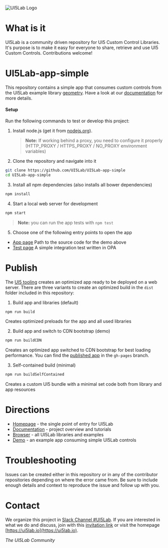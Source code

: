 ![UI5Lab Logo](https://github.com/UI5Lab/UI5Lab-central/blob/master/docs/media/UI5LabLogoPhoenix.png)

# What is it

UI5Lab is a community driven repository for UI5 Custom Control Libraries. It's purpose is to make it easy for everyone to share, retrieve and use UI5 Custom Controls. Contributions welcome!

# UI5Lab-app-simple

This repository contains a simple app that consumes custom controls from the UI5Lab example library [geometry](https://github.com/UI5Lab/UI5Lab-library-simple). Have a look at our [documentation](http://ui5lab.io/docs/) for more details.

#### Setup

Run the following commands to test or develop this project:

1. Install node.js (get it from [nodejs.org](http://nodejs.org/)).

	> **Note:** If working behind a proxy, you need to configure it properly (HTTP_PROXY / HTTPS_PROXY / NO_PROXY environment variables)

2. Clone the repository and navigate into it
```bash
git clone https://github.com/UI5Lab/UI5Lab-app-simple
cd UI5Lab-app-simple
```

3. Install all npm dependencies (also installs all bower dependencies)
```bash
npm install
```

4. Start a local web server for development

```bash
npm start
```

> **Note:** you can run the app tests with ```npm test```

5. Choose one of the following entry points to open the app

 * [App page](webapp/index.html) Path to the source code for the demo above
 * [Test page](webapp/test/integration/opaTests.qunit.html) A simple integration test written in OPA

# Publish

The [UI5 tooling](https://github.com/SAP/ui5-tooling) creates an optimized app ready to be deployed on a web server.
There are three variants to create an optimized build in the ```dist``` folder included in this repository:

1. Build app and libraries (default)

```bash
npm run build
```

Creates optimized preloads for the app and all used libraries


2. Build app and switch to CDN bootstrap (demo)

```bash
npm run buildCDN
```

Creates an optimized app switched to CDN bootstrap for best loading performance.
You can find the [published app](https://ui5lab.github.io/UI5Lab-app-simple/index.html) in the ```gh-pages``` branch.


3. Self-contained build (minimal)

```bash
npm run buildSelfContained
```

Creates a custom UI5 bundle with a minimal set code both from library and app resources

# Directions

* [Homepage](https://ui5lab.io) - the single point of entry for UI5Lab
* [Documentation](https://ui5lab.io/docs) - project overview and tutorials
* [Browser](https://ui5lab.io/browser) - all UI5Lab libraries and examples
* [Demo](https://ui5lab.github.io/UI5Lab-app-simple/index.html) - an example app consuming simple UI5Lab controls

# Troubleshooting

Issues can be created either in this repository or in any of the contributor repositories depending on where the error came from.
Be sure to include enough details and context to reproduce the issue and follow up with you.

# Contact

We organize this project in [Slack Channel #UI5Lab](https://openui5.slack.com/messages/UI5lab).
If you are interested in what we do and discuss, join with this [invitation link](http://slackui5invite.herokuapp.com/) or visit the homepage [https://ui5lab.io](https://ui5lab.io).

*The UI5Lab Community*
